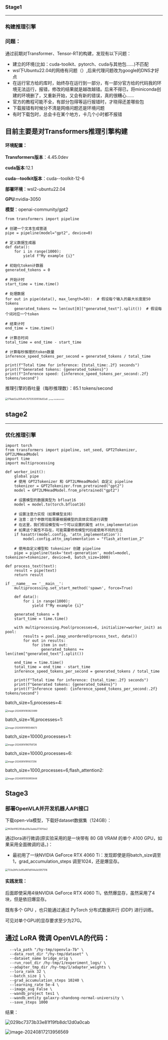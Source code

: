 

### Stage1

***

### 构建推理引擎

### 问题：

通过前期对Transformer、Tensor-RT的构建，发现有以下问题：

* 建立的环境(比如：cuda-toolkit、pytorch、cuda与其他包......)不匹配
* wsl下Ubuntu22.04的网络有问题（）,后来代理问题改为google的DNS才好点
* 在运行官方给的库时，始终存在运行到一部分，有一部分官方给的代码我的环境无法运行，报错，修改的结果就是越改越错。后来不得已，将miniconda创建的环境删了，又重新开始，又会有新的错误，真的很糟心......
* 官方的教程可能不全，有部分包得等运行报错时，才晓得还差哪些包
* 下载报错有时候分不清是网络问题还是环境问题
* 有时下载包时，总会卡在某个地方，卡几个小时都不报错

## 目前主要是对Transformers推理引擎构建

#### 环境配置：

**Transformers版本**：4.45.0dev

**cuda版本**:12.1

**cuda--toolkit版本**：cuda--toolkit-12-6

**部署环境**：wsl2-ubuntu22.04

**GPU**:nvidia-3050

**模型**：openai-community/gpt2

```import time
from transformers import pipeline

# 创建一个文本生成管道
pipe = pipeline(model="gpt2", device=0)

# 定义数据生成器
def data():
    for i in range(1000):
        yield f"My example {i}"

# 初始化token计数器
generated_tokens = 0

# 开始计时
start_time = time.time()

# 处理数据
for out in pipe(data(), max_length=50):  # 假设每个输入的最大长度是50 tokens
    generated_tokens += len(out[0]["generated_text"].split())  # 假设每个词对应一个token

# 结束计时
end_time = time.time()

# 计算总时间
total_time = end_time - start_time

# 计算每秒推理的token数量
inference_speed_tokens_per_second = generated_tokens / total_time

print(f"Total time for inference: {total_time:.2f} seconds")
print(f"Generated tokens: {generated_tokens}")
print(f"Inference speed: {inference_speed_tokens_per_second:.2f} tokens/second")
```

推理引擎的吞吐量（每秒推理数）：85.1 tokens/second

<img src=".\asset\2.0\f79ab02a297b41c157535309136d12e6.png" alt="f79ab02a297b41c157535309136d12e6" style="zoom: 50%;" />

<img src=".\asset\2.0\image-20240814143738017.png" alt="image-20240814143738017" style="zoom: 25%;" />

## stage2

***

### 优化推理引擎

```from transformers import pipeline
import torch
from transformers import pipeline, set_seed, GPT2Tokenizer, GPT2LMHeadModel
import time
import multiprocessing

def worker_init():
    global pipe
    # 使用 GPT2Tokenizer 和 GPT2LMHeadModel 自定义 pipeline
    tokenizer = GPT2Tokenizer.from_pretrained("gpt2")
    model = GPT2LMHeadModel.from_pretrained("gpt2")
    
    # 设置模型的数据类型为 bfloat16
    model = model.to(torch.bfloat16)
    
    # 设置注意力实现（如果模型支持）
    # 注意：这个参数可能需要根据模型的具体实现进行调整
    # 在这里，我们假设模型有一个可以设置的属性 attn_implementation
    # 如果这个属性不存在，可能需要修改模型代码或使用不同的方法
    if hasattr(model.config, 'attn_implementation'):
        model.config.attn_implementation = "flash_attention_2"
    
    # 使用自定义模型和 tokenizer 创建 pipeline
    pipe = pipeline(task='text-generation', model=model, tokenizer=tokenizer, device=0, batch_size=1000)

def process_text(text):
    result = pipe(text)
    return result

if __name__ == '__main__':
    multiprocessing.set_start_method('spawn', force=True)

    def data():
        for i in range(1000):
            yield f"My example {i}"

    generated_tokens = 0
    start_time = time.time()

    with multiprocessing.Pool(processes=6, initializer=worker_init) as pool:
        results = pool.imap_unordered(process_text, data())
        for out in results:
            for item in out:
                generated_tokens += len(item["generated_text"].split())

    end_time = time.time()
    total_time = end_time - start_time
    inference_speed_tokens_per_second = generated_tokens / total_time

    print(f"Total time for inference: {total_time:.2f} seconds")
    print(f"Generated tokens: {generated_tokens}")
    print(f"Inference speed: {inference_speed_tokens_per_second:.2f} tokens/second")
```

batch_size=5,processes=4:

<img src=".\asset\2.0\image-20240814183823489.png" alt="image-20240814183823489" style="zoom: 50%;" />

batch_size=16,processes=1:

<img src=".\asset\2.0\image-20240814185546473.png" alt="image-20240814185546473" style="zoom:50%;" />

batch_size=10000,processes=1:

<img src=".\asset\2.0\image-20240814190758726.png" alt="image-20240814190758726" style="zoom:50%;" />

batch_size=10000,processes=6:

<img src=".\asset\2.0\image-20240814191437256.png" alt="image-20240814191437256" style="zoom:50%;" />

batch_size=1000,processes=6,flash_attention2:

<img src=".\asset\2.0\image-20240815100955444.png" alt="image-20240815100955444" style="zoom:50%;" />

## Stage3

### 部署OpenVLA并开发机器人API接口

下载open-vla模型，下载好dataset数据集（124GB）：

<img src=".\asset\2.0\ff43b4f90290dba08a3adda3730f1de2.png" alt="ff43b4f90290dba08a3adda3730f1de2" style="zoom: 50%;" />

通过lora进行微调(原实验采用的是一块带有 80 GB VRAM 的单个 A100 GPU，如果采用全面微调的话，)：

* 最初用了一块NVIDIA GeForce RTX 4060 Ti：发现即使是将batch_size调至1，grad_accumulation_steps 调至1024，还是爆显存。

<img src=".\asset\2.0\733e28f1c3e95a997d8144a1e5957516.png" alt="733e28f1c3e95a997d8144a1e5957516" style="zoom:50%;" />

#### 实践发现：

后面即使采用4块NVIDIA GeForce RTX 4060 Ti，依然爆显存，虽然采用了4块，但是依旧爆显存。

既有多个 GPU ，也只能通过通过 PyTorch 分布式数据并行 (DDP) 进行训练。

可见对单个GPU的显存要求至少为27G。

## 通过 LoRA 微调 OpenVLA的代码：

```torchrun --standalone --nproc-per-node 1 vla-scripts/finetune.py \
  --vla_path "/hy-tmp/openvla-7b" \
  --data_root_dir "/hy-tmp/dataset" \
  --dataset_name bridge_orig \
  --run_root_dir /hy-tmp/1/experiment_logs/ \
  --adapter_tmp_dir /hy-tmp/1/adapter_weights \
  --lora_rank 32 \
  --batch_size 1 \
  --grad_accumulation_steps 10240 \
  --learning_rate 5e-4 \
  --image_aug False \
  --wandb_project tes1 \
  --wandb_entity galaxry-shandong-normal-university \
  --save_steps 1000
```

结果：

![029bc7373b33e81f19fb8dc12d0a0cab](D:\211\WonderfulSummerVacation\task2\RoboWizards\CJ_stage2\asset\2.0\029bc7373b33e81f19fb8dc12d0a0cab.png)

![image-20240817213956569](D:\211\WonderfulSummerVacation\task2\RoboWizards\CJ_stage2\asset\2.0\image-20240817213956569.png)
